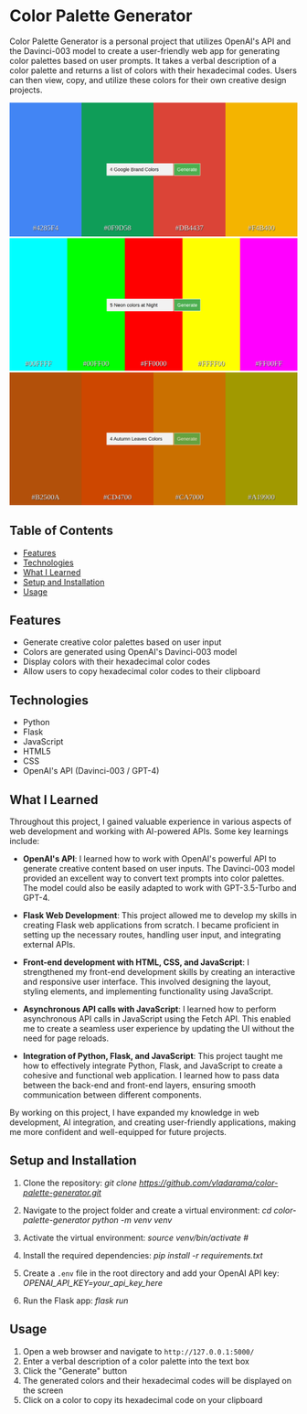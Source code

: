 # Color Palette Generator

Color Palette Generator is a personal project that utilizes OpenAI's API and the Davinci-003 model to create a user-friendly web app for generating color palettes based on user prompts. It takes a verbal description of a color palette and returns a list of colors with their hexadecimal codes. Users can then view, copy, and utilize these colors for their own creative design projects.

![Google Brand Colors](./sc/google.png)
![Neon Color Palette](./sc/neon.png)
![Autumn Color Palette](./sc/autumn.png)
## Table of Contents
- [Features](#features)
- [Technologies](#technologies)
- [What I Learned](#what-i-learned)
- [Setup and Installation](#setup-and-installation)
- [Usage](#usage)

## Features
* Generate creative color palettes based on user input
* Colors are generated using OpenAI's Davinci-003 model
* Display colors with their hexadecimal color codes
* Allow users to copy hexadecimal color codes to their clipboard

## Technologies
* Python
* Flask
* JavaScript
* HTML5
* CSS
* OpenAI's API (Davinci-003 / GPT-4)

## What I Learned
Throughout this project, I gained valuable experience in various aspects of web development and working with AI-powered APIs. Some key learnings include:

* **OpenAI's API**: I learned how to work with OpenAI's powerful API to generate creative content based on user inputs. The Davinci-003 model provided an excellent way to convert text prompts into color palettes. The model could also be easily adapted to work with GPT-3.5-Turbo and GPT-4.

* **Flask Web Development**: This project allowed me to develop my skills in creating Flask web applications from scratch. I became proficient in setting up the necessary routes, handling user input, and integrating external APIs.

* **Front-end development with HTML, CSS, and JavaScript**: I strengthened my front-end development skills by creating an interactive and responsive user interface. This involved designing the layout, styling elements, and implementing functionality using JavaScript.

* **Asynchronous API calls with JavaScript**: I learned how to perform asynchronous API calls in JavaScript using the Fetch API. This enabled me to create a seamless user experience by updating the UI without the need for page reloads.

* **Integration of Python, Flask, and JavaScript**: This project taught me how to effectively integrate Python, Flask, and JavaScript to create a cohesive and functional web application. I learned how to pass data between the back-end and front-end layers, ensuring smooth communication between different components.

By working on this project, I have expanded my knowledge in web development, AI integration, and creating user-friendly applications, making me more confident and well-equipped for future projects.

## Setup and Installation

1. Clone the repository:
*git clone https://github.com/vladarama/color-palette-generator.git*

2. Navigate to the project folder and create a virtual environment:
*cd color-palette-generator*
*python -m venv venv*

3. Activate the virtual environment:
*source venv/bin/activate #*

4. Install the required dependencies:
*pip install -r requirements.txt*

5. Create a `.env` file in the root directory and add your OpenAI API key:
*OPENAI_API_KEY=your_api_key_here*

6. Run the Flask app:
*flask run*


## Usage
1. Open a web browser and navigate to `http://127.0.0.1:5000/`
2. Enter a verbal description of a color palette into the text box
3. Click the "Generate" button
4. The generated colors and their hexadecimal codes will be displayed on the screen
5. Click on a color to copy its hexadecimal code on your clipboard

